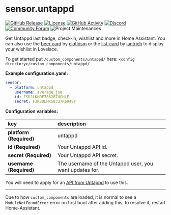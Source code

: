 # sensor.untappd

[![GitHub Release][releases-shield]][releases]
[![License][license-shield]](LICENSE.md)
[![GitHub Activity][commits-shield]][commits]
[![Discord][discord-shield]][discord]
[![Community Forum][forum-shield]][forum]
![Project Maintenances][maintenance-shield1]



Get Untappd last badge, check-in, wishlist and more in Home Assistant. You can also use the [beer card](https://github.com/ciotlosm/custom-lovelace/tree/master/beer-card) by [ciotlosm](https://github.com/ciotlosm) or the [list-card](https://github.com/custom-cards/list-card) by [iantrich](https://github.com/iantrich) to display your wishlist in Lovelace.

To get started put `/custom_components/untappd/` here:
`<config directory>/custom_components/untappd/`

**Example configuration.yaml:**
```yaml
sensor:
  - platform: untappd
    username: average_joe
    id: FSDJLKHDF786287UGHLE
    secret: FJKSDLHKS8337R6948F
```
**Configuration variables:**

key | description
:--- | :---
**platform (Required)** | untappd
**id (Required)** | Your Untappd API id.
**secret (Required)** | Your Untappd API secret.
**username (Required)** | The username of the Untappd user, you want updates for.

You will need to apply for an [API from Untappd](https://untappd.com/api) to use this.

***
Due to how `custom_components` are loaded, it is normal to see a `ModuleNotFoundError` error on first boot after adding this, to resolve it, restart Home-Assistant.

[commits-shield]: https://img.shields.io/github/commit-activity/y/custom-components/sensor.untapped.svg?style=for-the-badge
[commits]: https://github.com/custom-components/sensor.untapped/commits/master
[discord]: https://discord.gg/Qa5fW2R
[discord-shield]: https://img.shields.io/discord/330944238910963714.svg?style=for-the-badge
[forum-shield]: https://img.shields.io/badge/community-forum-brightgreen.svg?style=for-the-badge
[forum]: https://community.home-assistant.io/t/untappd-api/54627
[license-shield]: https://img.shields.io/github/license/custom-components/sensor.untapped.svg?style=for-the-badge
[maintenance-shield1]: https://img.shields.io/badge/maintainer-Peter%20Skopa%20%40swetoast%20&%20Ian%20Richardson%20%40iantrich-blue.svg?style=for-the-badge
[releases-shield]: https://img.shields.io/github/release/custom-components/sensor.untapped.svg?style=for-the-badge
[releases]: https://github.com/custom-components/sensor.untapped/releases
